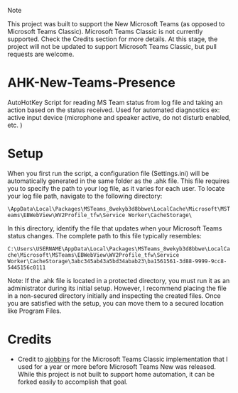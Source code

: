 > [!NOTE]
> This project was built to support the New Microsoft Teams (as opposed to Microsoft Teams Classic). Microsoft Teams Classic is not currently supported.  Check the Credits section for more details. 
> At this stage, the project will not be updated to support Microsoft Teams Classic, but pull requests are welcome.

# AHK-New-Teams-Presence
AutoHotKey Script for reading MS Team status from log file and taking an action based on the status received.  Used for automated diagnostics ex: active input device (microphone and speaker active, do not disturb enabled, etc. )

# Setup
When you first run the script, a configuration file (Settings.ini) will be automatically generated in the same folder as the .ahk file. This file requires you to specify the path to your log file, as it varies for each user. To locate your log file path, navigate to the following directory:

```\AppData\Local\Packages\MSTeams_8wekyb3d8bbwe\LocalCache\Microsoft\MSTeams\EBWebView\WV2Profile_tfw\Service Worker\CacheStorage\```

In this directory, identify the file that updates when your Microsoft Teams status changes. The complete path to this file typically resembles:

```C:\Users\USERNAME\AppData\Local\Packages\MSTeams_8wekyb3d8bbwe\LocalCache\Microsoft\MSTeams\EBWebView\WV2Profile_tfw\Service Worker\CacheStorage\3abc345ab43a5bd34abab23\ba1561561-3d88-9999-9cc8-5445156c0111```

Note: If the .ahk file is located in a protected directory, you must run it as an administrator during its initial setup. However, I recommend placing the file in a non-secured directory initially and inspecting the created files. Once you are satisfied with the setup, you can move them to a secured location like Program Files.


# Credits
- Credit to [ajobbins](https://github.com/ajobbins/AHK-Teams-Presence) for the Microsoft Teams Classic implementation that I used for a year or more before Microsoft Teams New was released. While this project is not built to support home automation, it can be forked easily to accomplish that goal. 
